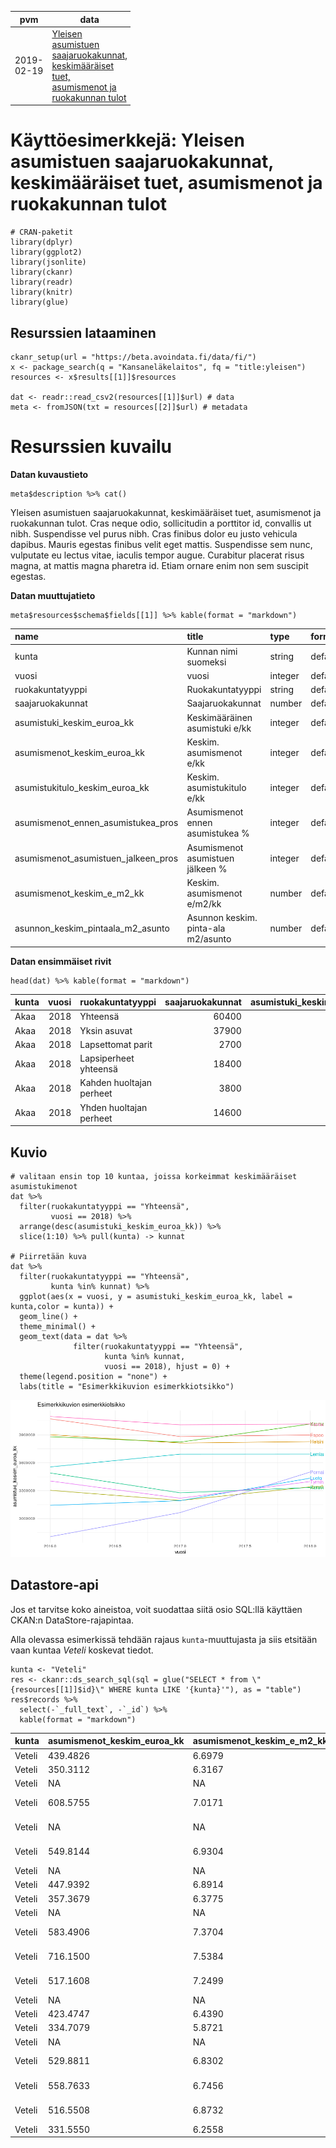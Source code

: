 <table style="width:38%;">
<colgroup>
<col width="13%" />
<col width="11%" />
<col width="12%" />
</colgroup>
<thead>
<tr class="header">
<th>pvm</th>
<th>data</th>
<th>tekijä</th>
</tr>
</thead>
<tbody>
<tr class="odd">
<td>2019-02-19</td>
<td><a href="https://beta.avoindata.fi/data/fi/dataset/kelan-yleisen-asumistuen-saajat">Yleisen asumistuen saajaruokakunnat, keskimääräiset tuet, asumismenot ja ruokakunnan tulot</a></td>
<td>Markus Kainu</td>
</tr>
</tbody>
</table>

Käyttöesimerkkejä: Yleisen asumistuen saajaruokakunnat, keskimääräiset tuet, asumismenot ja ruokakunnan tulot
=============================================================================================================

    # CRAN-paketit
    library(dplyr)
    library(ggplot2)
    library(jsonlite)
    library(ckanr)
    library(readr)
    library(knitr)
    library(glue)

Resurssien lataaminen
---------------------

    ckanr_setup(url = "https://beta.avoindata.fi/data/fi/")
    x <- package_search(q = "Kansaneläkelaitos", fq = "title:yleisen")
    resources <- x$results[[1]]$resources

    dat <- readr::read_csv2(resources[[1]]$url) # data
    meta <- fromJSON(txt = resources[[2]]$url) # metadata

Resurssien kuvailu
==================

**Datan kuvaustieto**

    meta$description %>% cat()

Yleisen asumistuen saajaruokakunnat, keskimääräiset tuet, asumismenot ja
ruokakunnan tulot. Cras neque odio, sollicitudin a porttitor id,
convallis ut nibh. Suspendisse vel purus nibh. Cras finibus dolor eu
justo vehicula dapibus. Mauris egestas finibus velit eget mattis.
Suspendisse sem nunc, vulputate eu lectus vitae, iaculis tempor augue.
Curabitur placerat risus magna, at mattis magna pharetra id. Etiam
ornare enim non sem suscipit egestas.

**Datan muuttujatieto**

    meta$resources$schema$fields[[1]] %>% kable(format = "markdown")

<table>
<colgroup>
<col width="40%" />
<col width="40%" />
<col width="9%" />
<col width="9%" />
</colgroup>
<thead>
<tr class="header">
<th align="left">name</th>
<th align="left">title</th>
<th align="left">type</th>
<th align="left">format</th>
</tr>
</thead>
<tbody>
<tr class="odd">
<td align="left">kunta</td>
<td align="left">Kunnan nimi suomeksi</td>
<td align="left">string</td>
<td align="left">default</td>
</tr>
<tr class="even">
<td align="left">vuosi</td>
<td align="left">vuosi</td>
<td align="left">integer</td>
<td align="left">default</td>
</tr>
<tr class="odd">
<td align="left">ruokakuntatyyppi</td>
<td align="left">Ruokakuntatyyppi</td>
<td align="left">string</td>
<td align="left">default</td>
</tr>
<tr class="even">
<td align="left">saajaruokakunnat</td>
<td align="left">Saajaruokakunnat</td>
<td align="left">number</td>
<td align="left">default</td>
</tr>
<tr class="odd">
<td align="left">asumistuki_keskim_euroa_kk</td>
<td align="left">Keskimääräinen asumistuki e/kk</td>
<td align="left">integer</td>
<td align="left">default</td>
</tr>
<tr class="even">
<td align="left">asumismenot_keskim_euroa_kk</td>
<td align="left">Keskim. asumismenot e/kk</td>
<td align="left">integer</td>
<td align="left">default</td>
</tr>
<tr class="odd">
<td align="left">asumistukitulo_keskim_euroa_kk</td>
<td align="left">Keskim. asumistukitulo e/kk</td>
<td align="left">integer</td>
<td align="left">default</td>
</tr>
<tr class="even">
<td align="left">asumismenot_ennen_asumistukea_pros</td>
<td align="left">Asumismenot ennen asumistukea %</td>
<td align="left">integer</td>
<td align="left">default</td>
</tr>
<tr class="odd">
<td align="left">asumismenot_asumistuen_jalkeen_pros</td>
<td align="left">Asumismenot asumistuen jälkeen %</td>
<td align="left">integer</td>
<td align="left">default</td>
</tr>
<tr class="even">
<td align="left">asumismenot_keskim_e_m2_kk</td>
<td align="left">Keskim. asumismenot e/m2/kk</td>
<td align="left">number</td>
<td align="left">default</td>
</tr>
<tr class="odd">
<td align="left">asunnon_keskim_pintaala_m2_asunto</td>
<td align="left">Asunnon keskim. pinta-ala m2/asunto</td>
<td align="left">number</td>
<td align="left">default</td>
</tr>
</tbody>
</table>

**Datan ensimmäiset rivit**

    head(dat) %>% kable(format = "markdown")

<table>
<colgroup>
<col width="2%" />
<col width="2%" />
<col width="9%" />
<col width="6%" />
<col width="9%" />
<col width="10%" />
<col width="11%" />
<col width="12%" />
<col width="13%" />
<col width="9%" />
<col width="12%" />
</colgroup>
<thead>
<tr class="header">
<th align="left">kunta</th>
<th align="right">vuosi</th>
<th align="left">ruokakuntatyyppi</th>
<th align="right">saajaruokakunnat</th>
<th align="right">asumistuki_keskim_euroa_kk</th>
<th align="right">asumismenot_keskim_euroa_kk</th>
<th align="right">asumistukitulo_keskim_euroa_kk</th>
<th align="right">asumismenot_ennen_asumistukea_pros</th>
<th align="right">asumismenot_asumistuen_jalkeen_pros</th>
<th align="right">asumismenot_keskim_e_m2_kk</th>
<th align="right">asunnon_keskim_pintaala_m2_asunto</th>
</tr>
</thead>
<tbody>
<tr class="odd">
<td align="left">Akaa</td>
<td align="right">2018</td>
<td align="left">Yhteensä</td>
<td align="right">60400</td>
<td align="right">2796358</td>
<td align="right">5415889</td>
<td align="right">9667248</td>
<td align="right">56023</td>
<td align="right">27097</td>
<td align="right">91049</td>
<td align="right">59483</td>
</tr>
<tr class="even">
<td align="left">Akaa</td>
<td align="right">2018</td>
<td align="left">Yksin asuvat</td>
<td align="right">37900</td>
<td align="right">2337341</td>
<td align="right">4500426</td>
<td align="right">6716300</td>
<td align="right">67008</td>
<td align="right">32207</td>
<td align="right">94712</td>
<td align="right">47517</td>
</tr>
<tr class="odd">
<td align="left">Akaa</td>
<td align="right">2018</td>
<td align="left">Lapsettomat parit</td>
<td align="right">2700</td>
<td align="right">2688667</td>
<td align="right">6000330</td>
<td align="right">12090970</td>
<td align="right">49627</td>
<td align="right">27390</td>
<td align="right">95468</td>
<td align="right">62852</td>
</tr>
<tr class="even">
<td align="left">Akaa</td>
<td align="right">2018</td>
<td align="left">Lapsiperheet yhteensä</td>
<td align="right">18400</td>
<td align="right">3784205</td>
<td align="right">7194155</td>
<td align="right">15167695</td>
<td align="right">47431</td>
<td align="right">22482</td>
<td align="right">86399</td>
<td align="right">83266</td>
</tr>
<tr class="odd">
<td align="left">Akaa</td>
<td align="right">2018</td>
<td align="left">Kahden huoltajan perheet</td>
<td align="right">3800</td>
<td align="right">3875579</td>
<td align="right">8512903</td>
<td align="right">23076629</td>
<td align="right">36890</td>
<td align="right">20095</td>
<td align="right">87905</td>
<td align="right">96842</td>
</tr>
<tr class="even">
<td align="left">Akaa</td>
<td align="right">2018</td>
<td align="left">Yhden huoltajan perheet</td>
<td align="right">14600</td>
<td align="right">3760423</td>
<td align="right">6850919</td>
<td align="right">13109205</td>
<td align="right">52260</td>
<td align="right">23575</td>
<td align="right">85916</td>
<td align="right">79740</td>
</tr>
</tbody>
</table>

Kuvio
-----

    # valitaan ensin top 10 kuntaa, joissa korkeimmat keskimääräiset asumistukimenot
    dat %>% 
      filter(ruokakuntatyyppi == "Yhteensä",
             vuosi == 2018) %>% 
      arrange(desc(asumistuki_keskim_euroa_kk)) %>% 
      slice(1:10) %>% pull(kunta) -> kunnat

    # Piirretään kuva
    dat %>% 
      filter(ruokakuntatyyppi == "Yhteensä",
             kunta %in% kunnat) %>% 
      ggplot(aes(x = vuosi, y = asumistuki_keskim_euroa_kk, label = kunta,color = kunta)) + 
      geom_line() + 
      theme_minimal() +
      geom_text(data = dat %>% 
                  filter(ruokakuntatyyppi == "Yhteensä",
                         kunta %in% kunnat,
                         vuosi == 2018), hjust = 0) +
      theme(legend.position = "none") +
      labs(title = "Esimerkkikuvion esimerkkiotsikko")

![](2019-02-19-kelan-yleisen-asumistuen-saajat_files/figure-markdown_strict/kuva1-1.png)

Datastore-api
-------------

Jos et tarvitse koko aineistoa, voit suodattaa siitä osio SQL:llä
käyttäen CKAN:n DataStore-rajapintaa.

Alla olevassa esimerkissä tehdään rajaus `kunta`-muuttujasta ja siis
etsitään vaan kuntaa *Veteli* koskevat tiedot.

    kunta <- "Veteli"
    res <- ckanr::ds_search_sql(sql = glue("SELECT * from \"{resources[[1]]$id}\" WHERE kunta LIKE '{kunta}'"), as = "table")
    res$records %>% 
      select(-`_full_text`, -`_id`) %>% 
      kable(format = "markdown")

<table>
<colgroup>
<col width="2%" />
<col width="10%" />
<col width="9%" />
<col width="2%" />
<col width="12%" />
<col width="12%" />
<col width="6%" />
<col width="11%" />
<col width="13%" />
<col width="9%" />
<col width="9%" />
</colgroup>
<thead>
<tr class="header">
<th align="left">kunta</th>
<th align="left">asumismenot_keskim_euroa_kk</th>
<th align="left">asumismenot_keskim_e_m2_kk</th>
<th align="left">vuosi</th>
<th align="left">asunnon_keskim_pintaala_m2_asunto</th>
<th align="left">asumismenot_ennen_asumistukea_pros</th>
<th align="left">saajaruokakunnat</th>
<th align="left">asumistukitulo_keskim_euroa_kk</th>
<th align="left">asumismenot_asumistuen_jalkeen_pros</th>
<th align="left">ruokakuntatyyppi</th>
<th align="left">asumistuki_keskim_euroa_kk</th>
</tr>
</thead>
<tbody>
<tr class="odd">
<td align="left">Veteli</td>
<td align="left">439.4826</td>
<td align="left">6.6979</td>
<td align="left">2018</td>
<td align="left">65.615</td>
<td align="left">51.289</td>
<td align="left">39.00</td>
<td align="left">856.8792</td>
<td align="left">19.228</td>
<td align="left">Yhteensä</td>
<td align="left">274.7210</td>
</tr>
<tr class="even">
<td align="left">Veteli</td>
<td align="left">350.3112</td>
<td align="left">6.3167</td>
<td align="left">2018</td>
<td align="left">55.458</td>
<td align="left">49.534</td>
<td align="left">24.00</td>
<td align="left">707.2175</td>
<td align="left">20.689</td>
<td align="left">Yksin asuvat</td>
<td align="left">203.9958</td>
</tr>
<tr class="odd">
<td align="left">Veteli</td>
<td align="left">NA</td>
<td align="left">NA</td>
<td align="left">2018</td>
<td align="left">NA</td>
<td align="left">NA</td>
<td align="left">NA</td>
<td align="left">NA</td>
<td align="left">NA</td>
<td align="left">Lapsettomat parit</td>
<td align="left">NA</td>
</tr>
<tr class="even">
<td align="left">Veteli</td>
<td align="left">608.5755</td>
<td align="left">7.0171</td>
<td align="left">2018</td>
<td align="left">86.727</td>
<td align="left">45.060</td>
<td align="left">11.00</td>
<td align="left">1350.5882</td>
<td align="left">13.315</td>
<td align="left">Lapsiperheet yhteensä</td>
<td align="left">428.7482</td>
</tr>
<tr class="odd">
<td align="left">Veteli</td>
<td align="left">NA</td>
<td align="left">NA</td>
<td align="left">2018</td>
<td align="left">NA</td>
<td align="left">NA</td>
<td align="left">NA</td>
<td align="left">NA</td>
<td align="left">NA</td>
<td align="left">Kahden huoltajan perheet</td>
<td align="left">NA</td>
</tr>
<tr class="even">
<td align="left">Veteli</td>
<td align="left">549.8144</td>
<td align="left">6.9304</td>
<td align="left">2018</td>
<td align="left">79.333</td>
<td align="left">41.518</td>
<td align="left">9.00</td>
<td align="left">1324.2844</td>
<td align="left">13.123</td>
<td align="left">Yhden huoltajan perheet</td>
<td align="left">376.0311</td>
</tr>
<tr class="odd">
<td align="left">Veteli</td>
<td align="left">NA</td>
<td align="left">NA</td>
<td align="left">2018</td>
<td align="left">NA</td>
<td align="left">NA</td>
<td align="left">NA</td>
<td align="left">NA</td>
<td align="left">NA</td>
<td align="left">Muut</td>
<td align="left">NA</td>
</tr>
<tr class="even">
<td align="left">Veteli</td>
<td align="left">447.9392</td>
<td align="left">6.8914</td>
<td align="left">2017</td>
<td align="left">65.000</td>
<td align="left">42.946</td>
<td align="left">52.00</td>
<td align="left">1043.0344</td>
<td align="left">18.799</td>
<td align="left">Yhteensä</td>
<td align="left">251.8548</td>
</tr>
<tr class="odd">
<td align="left">Veteli</td>
<td align="left">357.3679</td>
<td align="left">6.3775</td>
<td align="left">2017</td>
<td align="left">56.036</td>
<td align="left">51.577</td>
<td align="left">28.00</td>
<td align="left">692.8789</td>
<td align="left">22.537</td>
<td align="left">Yksin asuvat</td>
<td align="left">201.2125</td>
</tr>
<tr class="even">
<td align="left">Veteli</td>
<td align="left">NA</td>
<td align="left">NA</td>
<td align="left">2017</td>
<td align="left">NA</td>
<td align="left">NA</td>
<td align="left">NA</td>
<td align="left">NA</td>
<td align="left">NA</td>
<td align="left">Lapsettomat parit</td>
<td align="left">NA</td>
</tr>
<tr class="odd">
<td align="left">Veteli</td>
<td align="left">583.4906</td>
<td align="left">7.3704</td>
<td align="left">2017</td>
<td align="left">79.167</td>
<td align="left">37.411</td>
<td align="left">18.00</td>
<td align="left">1559.6767</td>
<td align="left">15.456</td>
<td align="left">Lapsiperheet yhteensä</td>
<td align="left">342.4228</td>
</tr>
<tr class="even">
<td align="left">Veteli</td>
<td align="left">716.1500</td>
<td align="left">7.5384</td>
<td align="left">2017</td>
<td align="left">95.000</td>
<td align="left">41.960</td>
<td align="left">6.00</td>
<td align="left">1706.7617</td>
<td align="left">16.536</td>
<td align="left">Kahden huoltajan perheet</td>
<td align="left">433.9167</td>
</tr>
<tr class="odd">
<td align="left">Veteli</td>
<td align="left">517.1608</td>
<td align="left">7.2499</td>
<td align="left">2017</td>
<td align="left">71.333</td>
<td align="left">34.799</td>
<td align="left">12.00</td>
<td align="left">1486.1342</td>
<td align="left">14.836</td>
<td align="left">Yhden huoltajan perheet</td>
<td align="left">296.6758</td>
</tr>
<tr class="even">
<td align="left">Veteli</td>
<td align="left">NA</td>
<td align="left">NA</td>
<td align="left">2017</td>
<td align="left">NA</td>
<td align="left">NA</td>
<td align="left">NA</td>
<td align="left">NA</td>
<td align="left">NA</td>
<td align="left">Muut</td>
<td align="left">NA</td>
</tr>
<tr class="odd">
<td align="left">Veteli</td>
<td align="left">423.4747</td>
<td align="left">6.4390</td>
<td align="left">2016</td>
<td align="left">65.767</td>
<td align="left">35.753</td>
<td align="left">43.00</td>
<td align="left">1184.4426</td>
<td align="left">16.060</td>
<td align="left">Yhteensä</td>
<td align="left">233.2491</td>
</tr>
<tr class="even">
<td align="left">Veteli</td>
<td align="left">334.7079</td>
<td align="left">5.8721</td>
<td align="left">2016</td>
<td align="left">57.000</td>
<td align="left">44.965</td>
<td align="left">19.00</td>
<td align="left">744.3674</td>
<td align="left">18.686</td>
<td align="left">Yksin asuvat</td>
<td align="left">195.6126</td>
</tr>
<tr class="odd">
<td align="left">Veteli</td>
<td align="left">NA</td>
<td align="left">NA</td>
<td align="left">2016</td>
<td align="left">NA</td>
<td align="left">NA</td>
<td align="left">NA</td>
<td align="left">NA</td>
<td align="left">NA</td>
<td align="left">Lapsettomat parit</td>
<td align="left">NA</td>
</tr>
<tr class="even">
<td align="left">Veteli</td>
<td align="left">529.8811</td>
<td align="left">6.8302</td>
<td align="left">2016</td>
<td align="left">77.579</td>
<td align="left">31.234</td>
<td align="left">19.00</td>
<td align="left">1696.4737</td>
<td align="left">14.563</td>
<td align="left">Lapsiperheet yhteensä</td>
<td align="left">282.8316</td>
</tr>
<tr class="odd">
<td align="left">Veteli</td>
<td align="left">558.7633</td>
<td align="left">6.7456</td>
<td align="left">2016</td>
<td align="left">82.833</td>
<td align="left">35.754</td>
<td align="left">6.00</td>
<td align="left">1562.7967</td>
<td align="left">16.514</td>
<td align="left">Kahden huoltajan perheet</td>
<td align="left">300.6833</td>
</tr>
<tr class="even">
<td align="left">Veteli</td>
<td align="left">516.5508</td>
<td align="left">6.8732</td>
<td align="left">2016</td>
<td align="left">75.154</td>
<td align="left">29.380</td>
<td align="left">13.00</td>
<td align="left">1758.1708</td>
<td align="left">13.762</td>
<td align="left">Yhden huoltajan perheet</td>
<td align="left">274.5923</td>
</tr>
<tr class="odd">
<td align="left">Veteli</td>
<td align="left">331.5550</td>
<td align="left">6.2558</td>
<td align="left">2016</td>
<td align="left">53.000</td>
<td align="left">42.310</td>
<td align="left">4.00</td>
<td align="left">783.6325</td>
<td align="left">17.530</td>
<td align="left">Muut</td>
<td align="left">194.1850</td>
</tr>
</tbody>
</table>
